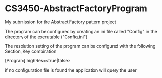# CS3450-AbstractFactoryProgram
My submission for the Abstract Factory pattern project

The program can be configured by creating an ini file called "Config" in the directory of the executable
("Config.ini")

The resolution setting of the program can be configured with the following Section, Key combination

[Program] 
highRes=<true|false>

if no configuration file is found the application will query the user
